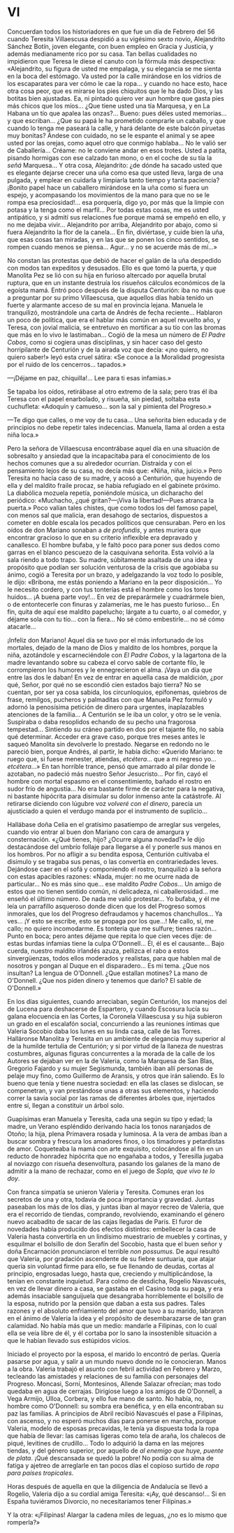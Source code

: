 # VI

Concuerdan todos los historiadores en que fue un día de Febrero del 56 cuando
Teresita Villaescusa despidió a su vigésimo sexto novio, Alejandrito Sánchez
Botín, joven elegante, con buen empleo en Gracia y Justicia, y además
medianamente rico por su casa. Tan bellas cualidades no impidieron que Teresa
le diese el canuto con la fórmula más despectiva: «Alejandrito, su figura de
usted me empalaga, y su elegancia se me sienta en la boca del estómago. Va
usted por la calle mirándose en los vidrios de los escaparates para ver cómo le
cae la ropa... y cuando no hace esto, hace otra cosa peor, que es mirarse los
pies chiquitos que le ha dado Dios, y las botitas bien ajustadas. Ea, ni
pintado quiero ver aun hombre que gasta pies más chicos que los míos... ¿Que
tiene usted una tía Marquesa, y en La Habana un tío que apalea las onzas?...
Bueno: pues déles usted memorias... y que escriban...  ¿Que su papá le ha
prometido comprarle un caballo, y que cuando lo tenga me paseará la calle,
y hará delante de este balcón piruetas muy bonitas? Ándese con cuidado, no se
le espante el animal y se apee usted por las orejas, como aquel otro que
conmigo hablaba... No le valió ser de Caballería...  Créame: no le conviene
andar en esos trotes. Usted a patita, pisando hormigas con ese calzado tan
mono, o en el coche de su tía la *señá* Marquesa... Y otra cosa, Alejandrito:
¿de dónde ha sacado usted que es elegante dejarse crecer una uña como esa que
usted lleva, larga de una pulgada, y emplear en cuidarla y limpiarla tanto
tiempo y tanta paciencia? ¡Bonito papel hace un caballero mirándose en la uña
como si fuera un espejo, y acompasando los movimientos de la mano para que no
se le rompa esa preciosidad!... esa porquería, digo yo, por más que la limpie
con potasa y la tenga como el marfil... Por todas estas cosas, me es usted
antipático, y si admití sus relaciones fue porque mamá se empeñó en ello, y no
me dejaba vivir...  Alejandrito por arriba, Alejandrito por abajo, como si
fuera Alejandrito la flor de la canela... En fin, diviértase, y cuide bien la
uña, que esas cosas tan miradas, y en las que se ponen los cinco sentidos, se
rompen cuando menos se piensa... Agur... y no se acuerde más de mí...»

No constan las protestas que debió de hacer el galán de la uña despedido con
modos tan expeditos y desusados. Ello es que tomó la puerta, y que Manolita Pez
se lió con su hija en furioso altercado por aquella brutal ruptura, que en un
instante destruía los risueños cálculos económicos de la egoísta mamá. Entró
poco después de la disputa Centurión: iba no más que a preguntar por su primo
Villaescusa, que aquellos días había tenido un fuerte y alarmante acceso de su
mal en provincia lejana. Manuela le tranquilizó, mostrándole una carta de
Andrés de fecha reciente... Hablaron un poco de política, que era el hablar más
común en aquel revuelto año, y Teresa, con jovial malicia, se entretuvo en
mortificar a su tío con las bromas que más en lo vivo le lastimaban... Cogió de
la mesa un número de *El Padre Cobos*, como si cogiera unas disciplinas, y sin
hacer caso del gesto horripilante de Centurión y de la airada voz que decía:
«¡no quiero, no quiero saber!» leyó esta cruel sátira: «Se conoce a la
Moralidad progresista por el ruido de los cencerros... tapados.»

—¡Déjame en paz, chiquilla!... Lee para ti esas infamias.»

Se tapaba los oídos, retirábase al otro extremo de la sala; pero tras él iba
Teresa con el papel enarbolado, y risueña, sin piedad, soltaba esta cuchufleta:
«Adoquín y camueso... son la sal y pimienta del Progreso.»

—Te digo que calles, o me voy de tu casa... Una señorita bien educada y de
principios no debe repetir tales indecencias. Manuela, llama al orden a esta
niña loca.»

Pero la señora de Villaescusa encontrábase aquel día en una situación de
sobresalto y ansiedad que la incapacitaba para el conocimiento de los hechos
comunes que a su alrededor ocurrían. Distraída y con el pensamiento lejos de su
casa, no decía más que: «Niña, niña, juicio.» Pero Teresita no hacía caso de su
madre, y acosó a Centurión, que huyendo de ella y del maldito fraile procaz, se
había refugiado en el gabinete próximo. La diabólica mozuela repetía,
poniéndole música, un dicharacho del periódico: «Muchacho, ¿qué gritan?—¡Viva
la libertad!—Pues atranca la puerta.» Poco valían tales chistes, que como todos
los del famoso papel, con menos sal que malicia, eran desahogo de sectarios,
dispuestos a cometer en doble escala los pecados políticos que censuraban. Pero
en los oídos de don Mariano sonaban a *de profundis*, y antes muriera que
encontrar gracioso lo que en su criterio inflexible era depravado y canallesco.
El hombre bufaba, y le faltó poco para poner sus dedos como garras en el blanco
pescuezo de la casquivana señorita.  Esta volvió a la sala riendo a todo trapo.
Su madre, súbitamente asaltada de una idea y propósito que podían ser solución
venturosa de la crisis que agobiaba su ánimo, cogió a Teresita por un brazo,
y adelgazando la voz todo lo posible, le dijo: «Bribona, me estás poniendo
a Mariano en la peor disposición... Yo le necesito cordero, y con tus tonterías
está el hombre como los toros huidos... ¡A buena parte voy!... En vez de
preparármele y cuadrármele bien, o de entontecerle con finuras y zalamerías, me
le has puesto furioso... En fin, quita de aquí ese maldito papelucho; lárgate
a tu cuarto, o al comedor, y déjame sola con tu tío... con la fiera... No sé
cómo embestirle... no sé cómo atacarle...

¡Infeliz don Mariano! Aquel día se tuvo por el más infortunado de los mortales,
dejado de la mano de Dios y maldito de los hombres, porque la niña, azotándole
y escarneciéndole con *El Padre Cobos*, y la lagartona de la madre levantando
sobre su cabeza el corvo sable de cortante filo, le corrompieron los humores
y le ennegrecieron el alma. ¡Vaya un día que entre las dos le daban! En vez de
entrar en aquella casa de maldición, ¿por qué, Señor, por qué no se escondió
cien estados bajo tierra? No se cuentan, por ser ya cosa sabida, los
circunloquios, epifonemas, quiebros de frase, remilgos, pucheros y palmaditas
con que Manuela Pez formuló y adornó la penosísima petición de dinero para
urgentes, inaplazables atenciones de la familia... A Centurión se le iba un
color, y otro se le venía. Suspiraba o daba resoplidos echando de su pecho una
fragorosa tempestad... Sintiendo su cráneo partido en dos por el tajante filo,
no sabía qué determinar. Acceder era grave caso, porque tres meses antes le
saqueó Manolita sin devolverle lo prestado. Negarse en redondo no le pareció
bien, porque Andrés, al partir, le había dicho: «Querido Mariano: te ruego que,
si fuese menester, atiendas, *etcétera*... que a mi regreso yo...
*etcétera*...» En tan horrible trance, pensó que amarrado al pilar donde le
azotaban, no padeció más nuestro Señor Jesucristo... Por fin, cayó el hombre
con mortal espasmo en el consentimiento, bañado el rostro en sudor frío de
angustia... No era bastante firme de carácter para la negativa, ni bastante
hipócrita para disimular su dolor inmenso ante la catástrofe. Al retirarse
diciendo con lúgubre voz *volveré con el dinero*, parecía un ajusticiado
a quien el verdugo manda por el instrumento de suplicio...

Hallábase doña Celia en el gratísimo pasatiempo de arreglar sus vergeles,
cuando vio entrar al buen don Mariano con cara de amargura y consternación.
«¿Qué tienes, hijo? ¿Ocurre alguna novedad?» le dijo destacándose del umbrío
follaje para llegarse a él y ponerle sus manos en los hombros. Por no afligir
a su bendita esposa, Centurión cultivaba el disimulo y se tragaba sus penas,
o las convertía en contrariedades leves.  Dejándose caer en el sofá
y componiendo el rostro, tranquilizó a la señora con estas apacibles razones:
«Nada, mujer: no me ocurre nada de particular... No es más sino que... ese
maldito *Padre Cobos*... Un amigo de estos que no tienen sentido común, ni
delicadeza, ni caballerosidad... me enseñó el último número. De nada me valió
protestar... Yo bufaba, y él me leía un parrafillo asqueroso donde dicen que
los del Progreso somos inmorales, que los del Progreso defraudamos y hacemos
chanchullos... Ya ves... ¡Y esto se escribe, esto se propaga por los que...! Me
callo, sí, me callo; no quiero incomodarme.  Es tontería que me sulfure; tienes
razón... Punto en boca; pero antes déjame que repita lo que cien veces dije: de
estas burdas infamias tiene la culpa O'Donnell... Él, él es el causante... Bajo
cuerda, nuestro maldito irlandés azuza, pellizca el rabo a estos sinvergüenzas,
todos ellos moderados y realistas, para que hablen mal de nosotros y pongan al
Duque en el disparadero... Es mi tema. ¿Que nos insultan? La lengua de
O'Donnell. ¿Que estallan motines? La mano de O'Donnell. ¿Que nos piden dinero
y tenemos que darlo? El sable de O'Donnell.»

En los días siguientes, cuando arreciaban, según Centurión, los manejos del de
Lucena para deshacerse de Espartero, y cuando Escosura lucía su galana
elocuencia en las Cortes, la Coronela Villaescusa y su hija subieron un grado
en el escalafón social, concurriendo a las reuniones íntimas que Valeria
Socobio daba los lunes en su linda casa, calle de las Torres.  Halláronse
Manolita y Teresita en un ambiente de elegancia muy superior al de la humilde
tertulia de Centurión; y si por virtud de la llaneza de nuestras costumbres,
algunas figuras concurrentes a la morada de la calle de los Autores se dejaban
ver en la de Valeria, como la Marquesa de San Blas, Gregorio Fajardo y su mujer
Segismunda, también iban allí personas de pelaje muy fino, como Guillermo de
Aransis, y otros que irán saliendo. Es lo bueno que tenía y tiene nuestra
sociedad: en ella las clases se dislocan, se compenetran, y van prestándose
unas a otras sus elementos, y haciendo correr la savia social por las ramas de
diferentes árboles que, injertados entre sí, llegan a constituir un árbol solo.

Guapísimas eran Manuela y Teresita, cada una según su tipo y edad; la madre, un
Verano espléndido derivando hacia los tonos naranjados de Otoño; la hija, plena
Primavera rosada y luminosa. A la vera de ambas iban a buscar sombra y frescura
los amadores finos, o los timadores y petardistas de amor.  Coqueteaba la mamá
con arte exquisito, colocándose al fin en un reducto de honradez hipócrita que
no engañaba a todos, y Teresilla jugaba al noviazgo con risueña desenvoltura,
pasando los galanes de la mano de admitir a la mano de rechazar, como en el
juego de *Sopla, que vivo te lo doy*.

Con franca simpatía se unieron Valeria y Teresita. Comunes eran los secretos de
una y otra, todavía de poca importancia y gravedad. Juntas paseaban los más de
los días, y juntas iban al mayor recreo de Valeria, que era el recorrido de
tiendas, comprando, revolviendo, examinando el género nuevo acabadito de sacar
de las cajas llegadas de París. El furor de novedades había producido dos
efectos distintos: embellecer la casa de Valeria hasta convertirla en un
lindísimo muestrario de muebles y cortinas, y esquilmar el bolsillo de don
Serafín del Socobio, hasta que el buen señor y doña Encarnación pronunciaron el
terrible *non possumus*. De aquí resultó que Valeria, por gradación ascendente
de su fiebre suntuaria, que atajar quería sin voluntad firme para ello, se fue
llenando de deudas, cortas al principio, engrosadas luego, hasta que, creciendo
y multiplicándose, la tenían en constante inquietud. Para colmo de desdicha,
Rogelio Navascués, en vez de llevar dinero a casa, se gastaba en el Casino toda
su paga, y era además insaciable sanguijuela que desangraba horriblemente el
bolsillo de la esposa, nutrido por la pensión que daban a esta sus padres.
Tales razones y el absoluto enfriamiento del amor que tuvo a su marido,
labraron en el ánimo de Valeria la idea y el propósito de desembarazarse de tan
gran calamidad. No había más que un medio: mandarle a Filipinas, con lo cual
ella se veía libre de él, y él cortaba por lo sano la insostenible situación
a que le habían llevado sus estúpidos vicios.

Iniciado el proyecto por la esposa, el marido lo encontró de perlas. Quería
pasarse por agua, y salir a un mundo nuevo donde no le conocieran. Manos a la
obra. Valeria trabajó el asunto con febril actividad en Febrero y Marzo,
tecleando las amistades y relaciones de su familia con personajes del Progreso.
Moncasi, Sorní, Montesinos, Allende Salazar ofrecían; mas todo quedaba en agua
de cerrajas. Dirigiose luego a los amigos de O'Donnell, a Vega Armijo, Ulloa,
Corbera, y ello fue mano de santo. No había, no, hombre como O'Donnell: su
sombra era benéfica, y en ella encontraban su paz las familias. A principios de
Abril recibió Navascués el pase a Filipinas, con ascenso, y no esperó muchos
días para ponerse en marcha, porque Valeria, modelo de esposas precavidas, le
tenía ya dispuesta toda la ropa que había de llevar: las camisas ligeras como
tela de araña, los chalecos de piqué, levitines de crudillo... Todo lo adquirió
la dama en las mejores tiendas, y del género superior, por aquello de *al
enemigo que huye, puente de plata*. ¡Qué descansada se quedó la pobre! No podía
con su alma de fatiga y ajetreo de arreglarle en tan pocos días el copioso
surtido de *ropa para países tropicales*.

Horas después de aquella en que la diligencia de Andalucía se llevó a Rogelio,
Valeria dijo a su cordial amiga Teresita: «¡Ay, qué descanso!... Si en España
tuviéramos Divorcio, no necesitaríamos tener Filipinas.»

Y la otra: «¡Filipinas! Alargar la cadena miles de leguas, ¿no es lo mismo que
romperla?»

